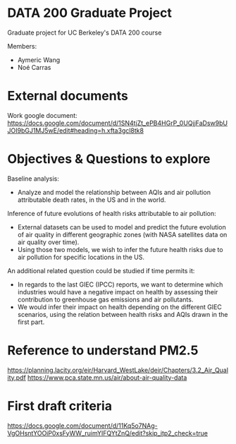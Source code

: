 # DATA 200 Graduate Project
Graduate project for UC Berkeley's DATA 200 course

Members:
- Aymeric Wang
- Noé Carras

# External documents
Work google document: https://docs.google.com/document/d/1SN4tjZt_ePB4HGrP_0UQjjFaDsw9bUJOI9bGJ1MJ5wE/edit#heading=h.xfta3gcl8tk8

# Objectives & Questions to explore

Baseline analysis:
- Analyze and model the relationship between AQIs and air pollution attributable death rates, in the US and in the world.

Inference of future evolutions of health risks attributable to air pollution:
- External datasets can be used to model and predict the future evolution of air quality in different geographic zones (with NASA satellites data on air quality over time).
- Using those two models, we wish to infer the future health risks due to air pollution for specific locations in the US.

An additional related question could be studied if time permits it:
- In regards to the last GIEC (IPCC) reports, we want to determine which industries would have a negative impact on health by assessing their contribution to greenhouse gas emissions and air pollutants.
- We would infer their impact on health depending on the different GIEC scenarios, using the relation between health risks and AQIs drawn in the first part.


# Reference to understand PM2.5

https://planning.lacity.org/eir/Harvard_WestLake/deir/Chapters/3.2_Air_Quality.pdf
https://www.pca.state.mn.us/air/about-air-quality-data


# First draft criteria

https://docs.google.com/document/d/11Kq5o7NAg-VgOHsntYOOiP0xsFyWW_ruimYIFQYtZnQ/edit?skip_itp2_check=true


